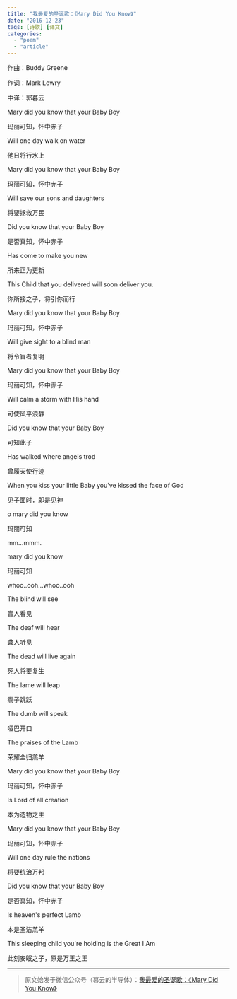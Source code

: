 ```yaml
---
title: "我最爱的圣诞歌：《Mary Did You Know》"
date: "2016-12-23"
tags: [诗歌] [译文]
categories: 
  - "poem"
  - "article"
---
```




作曲：Buddy Greene

作词：Mark Lowry 

中译：郭暮云

  

Mary did you know that your Baby Boy  

玛丽可知，怀中赤子

Will one day walk on water

他日将行水上

Mary did you know that your Baby Boy

玛丽可知，怀中赤子

Will save our sons and daughters

将要拯救万民

Did you know that your Baby Boy

是否真知，怀中赤子

Has come to make you new

所来正为更新

This Child that you delivered will soon deliver you.

你所接之子，将引你而行

  

Mary did you know that your Baby Boy

玛丽可知，怀中赤子

Will give sight to a blind man

将令盲者复明

Mary did you know that your Baby Boy

玛丽可知，怀中赤子

Will calm a storm with His hand

可使风平浪静

Did you know that your Baby Boy

可知此子

Has walked where angels trod

曾履天使行迹

When you kiss your little Baby you've kissed the face of God

见子面时，即是见神

  

o mary did you know

玛丽可知

mm...mmm.

mary did you know

玛丽可知

whoo..ooh...whoo..ooh

  

The blind will see

盲人看见

The deaf will hear

聋人听见

The dead will live again

死人将要复生

The lame will leap

瘸子跳跃

The dumb will speak

哑巴开口

The praises of the Lamb

荣耀全归羔羊

  

Mary did you know that your Baby Boy

玛丽可知，怀中赤子

Is Lord of all creation

本为造物之主

Mary did you know that your Baby Boy

玛丽可知，怀中赤子

Will one day rule the nations

将要统治万邦

Did you know that your Baby Boy

是否真知，怀中赤子

Is heaven's perfect Lamb

本是圣洁羔羊

This sleeping child you're holding is the Great I Am

此刻安眠之子，原是万王之王

  

* * *

  

> 原文始发于微信公众号（暮云的半导体）：[我最爱的圣诞歌：《Mary Did You Know》](http://mp.weixin.qq.com/s?__biz=MzAxMzcyMDY4Ng==&mid=2652605319&idx=1&sn=5f8ec79e2f61e9599d0f7f6bd012fc36&chksm=80716686b706ef90e28214e40269fcdb0a35f2dad8592db4c97b2520f51a1868601b40fd26a0&scene=27#wechat_redirect)
